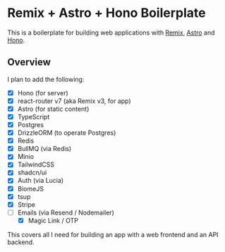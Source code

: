 # Remix + Astro + Hono Boilerplate

This is a boilerplate for building web applications with [Remix](https://remix.run), [Astro](https://astro.build) and [Hono](https://hono.dev).

## Overview

I plan to add the following:

- [x] Hono (for server)
- [x] react-router v7 (aka Remix v3, for app)
- [x] Astro (for static content)
- [x] TypeScript
- [x] Postgres
- [x] DrizzleORM (to operate Postgres)
- [x] Redis
- [x] BullMQ (via Redis)
- [x] Minio
- [x] TailwindCSS
- [x] shadcn/ui
- [x] Auth (via Lucia)
- [x] BiomeJS
- [x] tsup
- [x] Stripe
- [ ] Emails (via Resend / Nodemailer)
  - [x] Magic Link / OTP

This covers all I need for building an app with a web frontend and an API backend.
